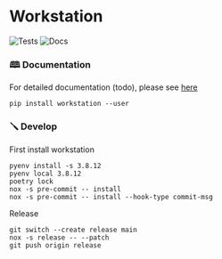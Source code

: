 # Workstation

![Tests](https://github.com/militu/workstation/actions/workflows/tests.yml/badge.svg)
![Docs](https://github.com/militu/workstation/actions/workflows/documentation.yml/badge.svg)

### 🕮 Documentation

For detailed documentation (todo), please see [here](https://militu.github.io/workstation/)

```shell
pip install workstation --user
```

### 🪛 Develop

First install workstation

```shell
pyenv install -s 3.8.12
pyenv local 3.8.12
poetry lock
nox -s pre-commit -- install
nox -s pre-commit -- install --hook-type commit-msg
```

Release

```shell
git switch --create release main
nox -s release -- --patch
git push origin release
```
